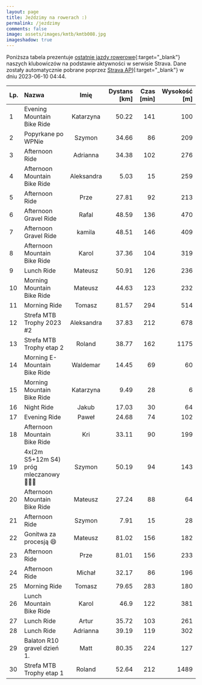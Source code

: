 ```yaml
---
layout: page
title: Jeździmy na rowerach :)
permalink: /jezdzimy
comments: false
image: assets/images/kmtb/kmtb008.jpg
imageshadow: true
---
```


Poniższa tabela prezentuje [ostatnie jazdy rowerowe](https://www.strava.com/clubs/336381){:target="_blank"} naszych klubowiczów na podstawie aktywności w serwisie Strava. Dane zostały automatycznie pobrane poprzez [Strava API](https://developers.strava.com/docs/reference/#api-Clubs-getClubActivitiesById){:target="_blank"} w dniu 2023-06-10 04:44.

Lp. | Nazwa | Imię | Dystans [km] | Czas [min] | Wysokość [m]
:--- | :--- | :---: | ---: | ---: | ---:
1|Evening Mountain Bike Ride|Katarzyna|50.22|141|100
2|Popyrkane po WPNie|Szymon|34.66|86|209
3|Afternoon Ride|Adrianna|34.38|102|276
4|Afternoon Mountain Bike Ride|Aleksandra|5.03|15|259
5|Afternoon Ride|Prze|27.81|92|213
6|Afternoon Gravel Ride|Rafal|48.59|136|470
7|Afternoon Gravel Ride|kamila|48.51|146|409
8|Afternoon Mountain Bike Ride|Karol|37.36|104|319
9|Lunch Ride|Mateusz|50.91|126|236
10|Morning Mountain Bike Ride|Mateusz|44.63|123|232
11|Morning Ride|Tomasz|81.57|294|514
12|Strefa MTB Trophy 2023 #2|Aleksandra|37.83|212|678
13|Strefa MTB Trophy etap 2|Roland|38.77|162|1175
14|Morning E-Mountain Bike Ride|Waldemar|14.45|69|60
15|Morning Mountain Bike Ride|Katarzyna|9.49|28|6
16|Night Ride|Jakub|17.03|30|64
17|Evening Ride|Paweł|24.68|74|102
18|Afternoon Mountain Bike Ride|Kri|33.11|90|199
19|4x(2m S5+12m S4) próg mleczanowy 🤢😵‍💫|Szymon|50.19|94|143
20|Afternoon Mountain Bike Ride|Mateusz|27.24|88|64
21|Afternoon Ride|Szymon|7.91|15|28
22|Gonitwa za procesją 😄|Mateusz|81.02|156|182
23|Afternoon Ride|Prze|81.01|156|233
24|Afternoon Ride|Michał|32.17|86|196
25|Morning Ride|Tomasz|79.65|283|180
26|Lunch Mountain Bike Ride|Karol|46.9|122|381
27|Lunch Ride|Artur|35.72|103|261
28|Lunch Ride|Adrianna|39.19|119|302
29|Balaton R10 gravel dzień 1.|Matt|80.35|224|127
30|Strefa MTB Trophy etap 1|Roland|52.64|212|1489
